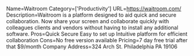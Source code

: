 Name=Waitroom
Category=['Productivity']
URL=https://waitroom.com/
Description=Waitroom is a platform designed to aid quick and secure collaboration. Now share your screen and collaborate quickly with colleagues clients and vendors without having to install any additional software.
Pros=Quick Secure Easy to set up Intuitive platform for efficient collaboration
Cons=No free version available
Pricing=7 day free trial after that $9/month
Company Address=324 Arch St. Philadelphia PA 19106
